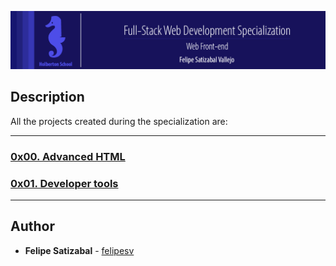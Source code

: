 <p align="center"><img src="https://github.com/felipesv/holbertonschool-web_front_end/blob/master/main_header.png" alt="diagrama"></a></p>

## Description
All the projects created during the specialization are:

---

### [0x00. Advanced HTML](./0x00-html_advanced)
### [0x01. Developer tools](./0x01-developer_tools)

---

## Author
* **Felipe Satizabal** - [felipesv](https://github.com/felipesv)